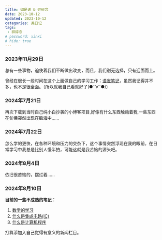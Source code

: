 ```yaml
---
title: 如是说 & 碎碎念
date: 2023-10-12
updated: 2023-10-12
categories: 类日记
tags:
 - 碎碎念
# password: xinxi
# hide: true
---
```



### 2023年11月29日
总有一些事物，迫使着我们不断做出改变，而且，我们别无选择，只有迎面而上。

曾经在很长一段时间在这个上面做自己的学习工作：[语雀笔记](https://www.yuque.com/didididadida/zw5t6a)，虽然我记得并不多，也不是很全面。（所以就我自己看就好了(●ˇ∀ˇ●)）

### 2024年7月21日
再次下载到当时自己纯小白抄袭的小博客项目,好像有什么东西触动着我,一些东西在仿佛突然出现在脑海中......

### 2024年7月22日
怎么学的更快，在各种环境和压力的交杂下，这个事情突然浮现在我的眼前，在日常学习中我总是比别人慢半拍，可能这就是我苦恼的源头吧。

### 2024年8月4日
依旧很苦恼的，摆烂着……

### 2024年8月10日
**目前的一些不成熟的笔记：**
<!-- valaxy-encrypt-start:xinxi -->
1. [数学的学习](https://didididadida.github.io/posts/learn_about_math/)
2. [什么是集成电路(IC)](https://didididadida.github.io/posts/what_is_IC)
3. [什么是计算机程序](https://didididadida.github.io/posts/what_is_Program)
<!-- valaxy-encrypt-end -->
打算添加入自己觉得有意义的新闻栏目。
